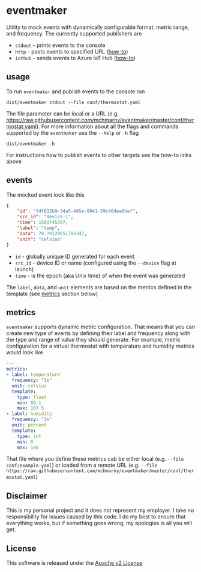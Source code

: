 # eventmaker

Utility to mock events with dynamically configurable format, metric range, and frequency. The currently supported publishers are 

* `stdout` - prints events to the console 
* `http` - posts events to specified URL ([how-to](doc/Azure-IoT-Hub.md))
* `iothub` - sends events to Azure IoT Hub ([how-to](doc/Azure-IoT-Hub.md))

## usage 

To run `eventmaker` and publish events to the console run

```shell
dist/eventmaker stdout --file conf/thermostat.yaml
```

The file parameter can be local or a URL (e.g. https://raw.githubusercontent.com/mchmarny/eventmaker/master/conf/thermostat.yaml). For more information about all the flags and commands supported by the `eventmaker` use the `--help` or `-h` flag 

```shell 
dist/eventmaker -h
```

For instructions how to publish events to other targets see the how-to links above

## events 

The mocked event look like this

```json
{
    "id": "fdf612b9-34a5-445e-9941-59c404ea9bef",
    "src_id": "device-1",
    "time": 1589745397,
    "label": "temp",
    "data": 70.79129651786347,
    "unit": "celsius"
}
```

* `id` - globally unique ID generated for each event 
* `src_id` - device ID or name (configured using the `--device` flag at launch)
* `time` - is the epoch (aka Unix time) of when the event was generated 

The `label`, `data`, and `unit` elements are based on the metrics defined in the template (see [metrics](#metrics) section below)

## metrics 

`eventmaker` supports dynamic metric configuration. That means that you can create new type of events by defining their label and frequency along with the type and range of value they should generate. For example, metric configuration for a virtual thermostat with temperature and humidity metrics would look like

```yaml
--- 
metrics: 
- label: temperature
  frequency: "1s"
  unit: celsius
  template: 
    type: float
    min: 86.1
    max: 107.5
- label: humidity
  frequency: "1s"
  unit: percent
  template: 
    type: int
    min: 0
    max: 100
```

 That file where you define these metrics cab be either local (e.g. `--file conf/example.yaml`) or loaded from a remote URL (e.g. `--file https://raw.githubusercontent.com/mchmarny/eventmaker/master/conf/thermostat.yaml`)


## Disclaimer

This is my personal project and it does not represent my employer. I take no responsibility for issues caused by this code. I do my best to ensure that everything works, but if something goes wrong, my apologies is all you will get.

## License
This software is released under the [Apache v2 License](./LICENSE)



